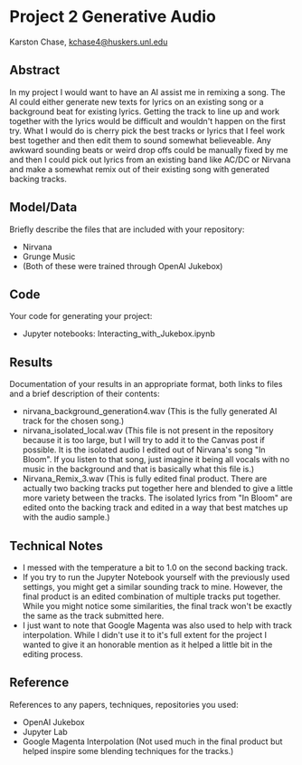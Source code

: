 # Project 2 Generative Audio

Karston Chase, kchase4@huskers.unl.edu

## Abstract

In my project I would want to have an AI assist me in remixing a song. The AI could either generate new texts for lyrics on an existing song or a background beat for existing lyrics. Getting the track to line up and work together with the lyrics would be difficult and wouldn't happen on the first try. What I would do is cherry pick the best tracks or lyrics that I feel work best together and then edit them to sound somewhat believeable. Any awkward sounding beats or weird drop offs could be manually fixed by me and then I could pick out lyrics from an existing band like AC/DC or Nirvana and make a somewhat remix out of their existing song with generated backing tracks.

## Model/Data

Briefly describe the files that are included with your repository:
- Nirvana
- Grunge Music
- (Both of these were trained through OpenAI Jukebox)

## Code

Your code for generating your project:
- Jupyter notebooks: Interacting_with_Jukebox.ipynb

## Results

Documentation of your results in an appropriate format, both links to files and a brief description of their contents:
- nirvana_background_generation4.wav (This is the fully generated AI track for the chosen song.)
- nirvana_isolated_local.wav (This file is not present in the repository because it is too large, but I will try to add it to the Canvas post if possible. It is the isolated audio I edited out of Nirvana's song "In Bloom". If you listen to that song, just imagine it being all vocals with no music in the background and that is basically what this file is.)
- Nirvana_Remix_3.wav (This is fully edited final product. There are actually two backing tracks put together here and blended to give a little more variety between the tracks. The isolated lyrics from "In Bloom" are edited onto the backing track and edited in a way that best matches up with the audio sample.)

## Technical Notes

- I messed with the temperature a bit to 1.0 on the second backing track.
- If you try to run the Jupyter Notebook yourself with the previously used settings, you might get a similar sounding track to mine. However, the final product is an edited combination of multiple tracks put together. While you might notice some similarities, the final track won't be exactly the same as the track submitted here.
- I just want to note that Google Magenta was also used to help with track interpolation. While I didn't use it to it's full extent for the project I wanted to give it an honorable mention as it helped a little bit in the editing process.

## Reference

References to any papers, techniques, repositories you used:
- OpenAI Jukebox
- Jupyter Lab
- Google Magenta Interpolation (Not used much in the final product but helped inspire some blending techniques for the tracks.)
